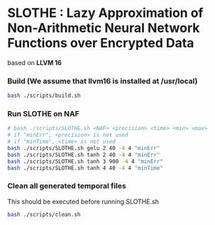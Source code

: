 SLOTHE : Lazy Approximation of Non-Arithmetic Neural Network Functions over Encrypted Data
=========

based on **LLVM 16**

### Build (We assume that llvm16 is installed at /usr/local)
```bash
bash ./scripts/build.sh
```

### Run SLOTHE on NAF
```bash
# bash ./scripts/SLOTHE.sh <NAF> <precision> <time> <min> <max> 
# if "minErr", <precision> is not used
# if "minTime", <time> is not used
bash ./scripts/SLOTHE.sh gelu 2 40 -4 4 "minErr"
bash ./scripts/SLOTHE.sh tanh 2 40 -4 4 "minErr"
bash ./scripts/SLOTHE.sh tanh 3 900 -4 4 "minErr"
bash ./scripts/SLOTHE.sh tanh 4 40 -4 4 "minTime"
```

### Clean all generated temporal files
This should be executed before running SLOTHE.sh
```bash
bash ./scripts/clean.sh
```
